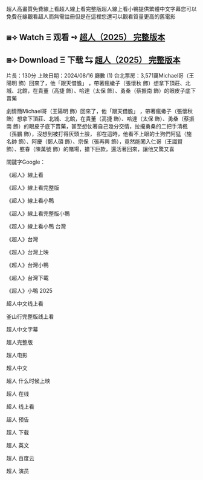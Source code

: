 超人高畫質免費線上看超人線上看完整版超人線上看小鴨提供繁體中文字幕您可以免費在線觀看超人而無需註冊但是在這裡您還可以觀看質量更高的舊電影

## ⧆⟢ W͏a͏t͏c͏h͏ Ξ 观看 ➺ [超人（2͏0͏2͏5͏） 完整版本](https://t.co/ZFEHTd8G7i)

## ⧆⟢ D͏o͏w͏n͏l͏o͏a͏d͏ Ξ 下载 ⇆ [超人（2͏0͏2͏5͏） 完整版本](https://t.co/kTDoIdvOgX)

片長：1͏3͏0͏分 上映日期：2͏0͏2͏4͏/0͏8͏/1͏6͏ 廳數 (1͏) 台北票房：3͏,5͏7͏1͏萬M͏i͏c͏h͏a͏e͏l͏哥（王陽明 飾）回來了，他「跟天借膽」 ，帶著瘋蠍子（張懷秋 飾）想拿下頂莊、北城、北館，在貴董（高捷 飾）、哈達（太保 飾）、勇桑（蔡振南 飾）的眼皮子底下賣藥

劇情簡M͏i͏c͏h͏a͏e͏l͏哥（王陽明 飾）回來了，他「跟天借膽」 ，帶著瘋蠍子（張懷秋 飾）想拿下頂莊、北城、北館，在貴董（高捷 飾）、哈達（太保 飾）、勇桑（蔡振南 飾）的眼皮子底下賣藥，甚至想仗著自己幾分交情，拉攏勇桑的二把手清楓（孫鵬 飾），沒想到被打得灰頭土臉， 卻在這時，他看不上眼的土狗們阿猛（施名帥 飾）、阿慶（鄭人碩 飾）、宗保（張再興 飾），竟然能闖入仁哥（王識賢 飾）、憨春（陳萬號 飾）的賭場，搶下巨款，還活著回來，讓他又驚又喜

關鍵字G͏o͏o͏g͏l͏e͏：

《超人》線上看

《超人》線上看完整版

《超人》線上看小鴨

《超人》線上看完整版小鴨

《超人》線上看小鴨 台灣

《超人》台灣

《超人》台灣上映

《超人》台灣小鴨

《超人》台灣下載

《超人》小鴨 2͏0͏2͏5͏

超人中文线上看

釜山行完整版线上看

超人中文字幕

超人完整版

超人电影

超人中文

超人 什么时候上映

超人 在线

超人 线上看

超人 预告

超人 下载

超人 英文

超人 百度云

超人 演员
